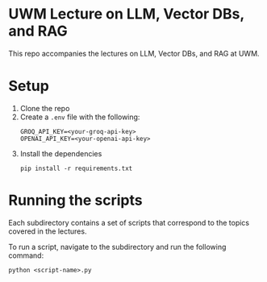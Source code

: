 # UWM Lecture on LLM, Vector DBs, and RAG

This repo accompanies the lectures on LLM, Vector DBs, and RAG at UWM.

# Setup

1. Clone the repo
2. Create a `.env` file with the following:
    ```
    GROQ_API_KEY=<your-groq-api-key>
    OPENAI_API_KEY=<your-openai-api-key>
    ```
3. Install the dependencies
    ```
    pip install -r requirements.txt
    ```

# Running the scripts

Each subdirectory contains a set of scripts that correspond to the topics covered in the lectures.

To run a script, navigate to the subdirectory and run the following command:
```
python <script-name>.py
```


